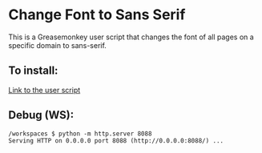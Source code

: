 # Change Font to Sans Serif

This is a Greasemonkey user script 
that changes the font of all pages 
on a specific domain to sans-serif.

## To install:

[Link to the user script](https://github.com/liliumu/change-font-to-sans-serif/raw/main/src/change-font-to-sans-serif.user.js)

## Debug (WS):

    /workspaces $ python -m http.server 8088
    Serving HTTP on 0.0.0.0 port 8088 (http://0.0.0.0:8088/) ...
